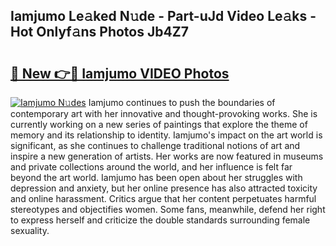 ## Iamjumo Le𝚊ked N𝚞de - Part-uJd Video Le𝚊ks - Hot Onlyf𝚊ns Photos Jb4Z7

# <h2><a href="http://ac42199.deff.icu/?id=Iamjumo">🔗 New 👉🔴 Iamjumo VIDEO Photos</a></h2>

[![Iamjumo N𝚞des](https://i.imgur.com/rIISA9y.gif)](http://ac42199.deff.icu/?id=Iamjumo)
Iamjumo continues to push the boundaries of contemporary art with her innovative and thought-provoking works. She is currently working on a new series of paintings that explore the theme of memory and its relationship to identity. Iamjumo's impact on the art world is significant, as she continues to challenge traditional notions of art and inspire a new generation of artists. Her works are now featured in museums and private collections around the world, and her influence is felt far beyond the art world. Iamjumo has been open about her struggles with depression and anxiety, but her online presence has also attracted toxicity and online harassment. Critics argue that her content perpetuates harmful stereotypes and objectifies women. Some fans, meanwhile, defend her right to express herself and criticize the double standards surrounding female sexuality.
